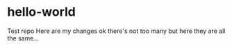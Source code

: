# hello-world
Test repo
Here are my changes ok there's not too many but here they are all the same...
